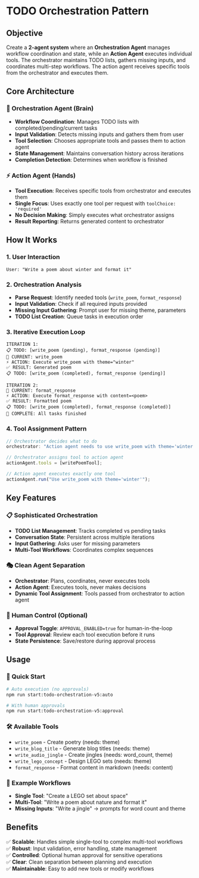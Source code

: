 # TODO Orchestration Pattern

## Objective

Create a **2-agent system** where an **Orchestration Agent** manages workflow coordination and state, while an **Action Agent** executes individual tools. The orchestrator maintains TODO lists, gathers missing inputs, and coordinates multi-step workflows. The action agent receives specific tools from the orchestrator and executes them.

## Core Architecture

### **🧠 Orchestration Agent** (Brain)
- **Workflow Coordination**: Manages TODO lists with completed/pending/current tasks
- **Input Validation**: Detects missing inputs and gathers them from user
- **Tool Selection**: Chooses appropriate tools and passes them to action agent
- **State Management**: Maintains conversation history across iterations
- **Completion Detection**: Determines when workflow is finished

### **⚡ Action Agent** (Hands)  
- **Tool Execution**: Receives specific tools from orchestrator and executes them
- **Single Focus**: Uses exactly one tool per request with `toolChoice: 'required'`
- **No Decision Making**: Simply executes what orchestrator assigns
- **Result Reporting**: Returns generated content to orchestrator

## How It Works

### **1. User Interaction**
```
User: "Write a poem about winter and format it"
```

### **2. Orchestration Analysis**
- **Parse Request**: Identify needed tools (`write_poem`, `format_response`)
- **Input Validation**: Check if all required inputs provided
- **Missing Input Gathering**: Prompt user for missing theme, parameters
- **TODO List Creation**: Queue tasks in execution order

### **3. Iterative Execution Loop**
```
ITERATION 1:
📋 TODO: [write_poem (pending), format_response (pending)]
🎯 CURRENT: write_poem
⚡ ACTION: Execute write_poem with theme="winter"
✅ RESULT: Generated poem
📋 TODO: [write_poem (completed), format_response (pending)]

ITERATION 2: 
🎯 CURRENT: format_response
⚡ ACTION: Execute format_response with content=<poem>
✅ RESULT: Formatted poem
📋 TODO: [write_poem (completed), format_response (completed)]
🏁 COMPLETE: All tasks finished
```

### **4. Tool Assignment Pattern**
```javascript
// Orchestrator decides what to do
orchestrator: "Action agent needs to use write_poem with theme='winter'"

// Orchestrator assigns tool to action agent
actionAgent.tools = [writePoemTool];

// Action agent executes exactly one tool
actionAgent.run("Use write_poem with theme='winter'");
```

## Key Features

### **📋 Sophisticated Orchestration**
- **TODO List Management**: Tracks completed vs pending tasks
- **Conversation State**: Persistent across multiple iterations  
- **Input Gathering**: Asks user for missing parameters
- **Multi-Tool Workflows**: Coordinates complex sequences

### **🎭 Clean Agent Separation**
- **Orchestrator**: Plans, coordinates, never executes tools
- **Action Agent**: Executes tools, never makes decisions
- **Dynamic Tool Assignment**: Tools passed from orchestrator to action agent

### **🤝 Human Control (Optional)**
- **Approval Toggle**: `APPROVAL_ENABLED=true` for human-in-the-loop
- **Tool Approval**: Review each tool execution before it runs
- **State Persistence**: Save/restore during approval process

## Usage

### **🚀 Quick Start**
```bash
# Auto execution (no approvals)
npm run start:todo-orchestration-v5:auto

# With human approvals  
npm run start:todo-orchestration-v5:approval
```

### **🛠️ Available Tools**
- `write_poem` - Create poetry (needs: theme)
- `write_blog_title` - Generate blog titles (needs: theme)
- `write_audio_jingle` - Create jingles (needs: word_count, theme)
- `write_lego_concept` - Design LEGO sets (needs: theme)
- `format_response` - Format content in markdown (needs: content)

### **🎯 Example Workflows**
- **Single Tool**: "Create a LEGO set about space"
- **Multi-Tool**: "Write a poem about nature and format it" 
- **Missing Inputs**: "Write a jingle" → prompts for word count and theme

## Benefits

✅ **Scalable**: Handles simple single-tool to complex multi-tool workflows  
✅ **Robust**: Input validation, error handling, state management  
✅ **Controlled**: Optional human approval for sensitive operations  
✅ **Clear**: Clean separation between planning and execution  
✅ **Maintainable**: Easy to add new tools or modify workflows
